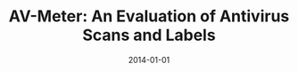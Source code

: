 ---
title: "AV-Meter: An Evaluation of Antivirus Scans and Labels"
collection: publications
permalink: /publication/2014-01-01-AV-Meter-An-Evaluation-of-Antivirus-Scans-and-Labels
date: 2014-01-01
venue: 'In the proceedings of Detection of Intrusions and Malware, and Vulnerability Assessment - 11th International Conference, DIMVA 2014, Egham, UK, July 10-11, 2014. Proceedings'
paperurl: 'https://doi.org/10.1007/978-3-319-08509-8\_7'
citation: ' David Mohaisen,  Omar Alrawi, &quot;AV-Meter: An Evaluation of Antivirus Scans and Labels.&quot; In the proceedings of Detection of Intrusions and Malware, and Vulnerability Assessment - 11th International Conference, DIMVA 2014, Egham, UK, 2014.'
---